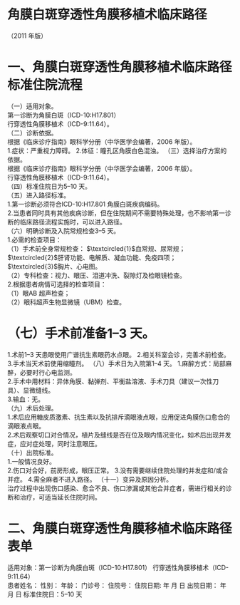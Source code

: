 # 角膜白斑穿透性角膜移植术临床路径  
（2011 年版）  
# 一、角膜白斑穿透性角膜移植术临床路径标准住院流程  
（一）适用对象。  
第一诊断为角膜白斑（ICD-10:H17.801）  
行穿透性角膜移植术（ICD-9:11.64）。  
（二）诊断依据。  
根据《临床诊疗指南》眼科学分册（中华医学会编著，2006 年版）。  
1.症状：严重视力障碍。 2.体征：瞳孔区角膜白色混浊。 （三）选择治疗方案的依据。  
根据《临床诊疗指南》眼科学分册（中华医学会编著，2006 年版）。  
行穿透性角膜移植术（ICD-9:11.64）。  
（四）标准住院日为5–10 天。  
（五）进入路径标准。  
1.第一诊断必须符合ICD-10:H17.801 角膜白斑疾病编码。  
2.当患者同时具有其他疾病诊断，但在住院期间不需要特殊处理，也不影响第一诊断的临床路径流程实施时，可以进入路径。  
（六）明确诊断及入院常规检查3–5 天。  
1.必需的检查项目：  
（1）手术前全身常规检查： $\textcircled{1}$血常规、尿常规； $\textcircled{2}$肝肾功能、电解质、凝血功能、免疫四项；  
$\textcircled{3}$胸片、心电图。  
（2）专科检查：视力、眼压、泪道冲洗、裂隙灯及检眼镜检查。  
2.根据患者病情可选择的检查项目：  
（1）眼AB 超声检查；  
（2）眼科超声生物显微镜（UBM）检查。  
# （七）手术前准备1–3 天。  
1.术前1–3 天患眼使用广谱抗生素眼药水点眼。  2.相关科室会诊，完善术前检查。 3.手术当天术前使用缩瞳剂。 （八）手术日为入院第1–4 天。 1.麻醉方式：局部麻醉，必要时行心电监测。  
2.手术中用材料：异体角膜、黏弹剂、平衡盐溶液、手术刀具（建议一次性刀具）、显微缝线。  
3.输血：无。  
（九）术后处理。  
1.术后应用糖皮质激素、抗生素以及抗排斥滴眼液点眼，应用促进角膜伤口愈合的滴眼液点眼。  
2.术后观察切口对合情况，植片及缝线是否在位及眼内情况变化，如术后出现并发症，应对症处理，同时注意眼压。  
（十）出院标准。  
1.一般情况良好。  
2.伤口对合好，前房形成，眼压正常。 3.没有需要继续住院处理的并发症和/或合并症。 4.需全麻者不进入路径。 （十一）变异及原因分析。  
治疗过程中出现伤口感染、愈合不良、伤口渗漏或其他合并症者，需进行相关的诊断和治疗，可适当延长住院时间。  
# 二、角膜白斑穿透性角膜移植术临床路径表单  
适用对象：第一诊断为角膜白斑（ICD-10:H17.801） 行穿透性角膜移植术（ICD-9:11.64）  
患者姓名：       性别：    年龄：    门诊号：       住院号：      住院日期:     年    月   日  出院日期：     年    月   日 标准住院日：5–10 天  

